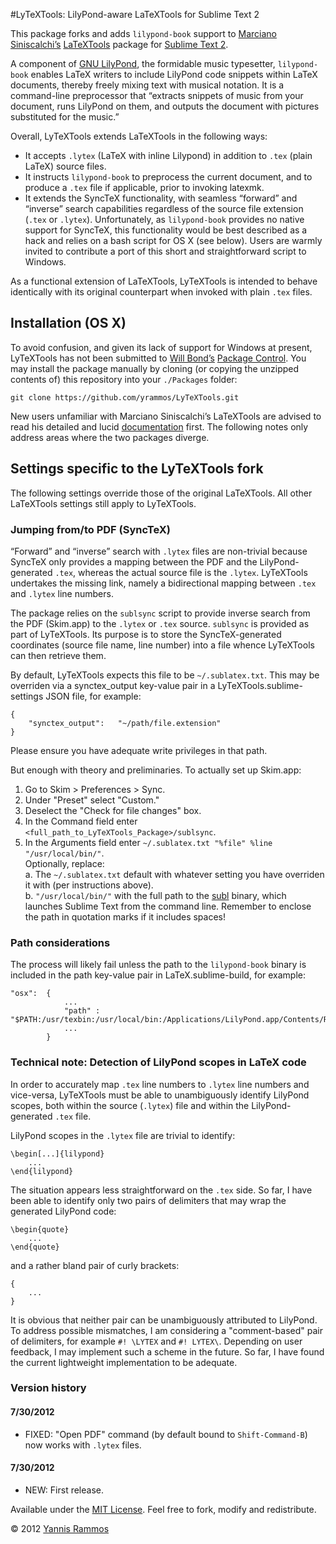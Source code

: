 #LyTeXTools: LilyPond-aware LaTeXTools for Sublime Text 2

This package forks and adds `lilypond-book` support to [Marciano Siniscalchi’s](http://tekonomist.wordpress.com/) [LaTeXTools](http://github.com/SublimeText/LaTeXTools) package for [Sublime Text 2](http://www.sublimetext.com/2).

A component of [GNU LilyPond](http://lilypond.org), the formidable music typesetter, `lilypond-book` enables LaTeX writers to include LilyPond code snippets within LaTeX documents, thereby freely mixing text with musical notation. It is a command-line preprocessor that “extracts snippets of music from your document, runs LilyPond on them, and outputs the document with pictures substituted for the music.”

Overall, LyTeXTools extends LaTeXTools in the following ways:

* It accepts `.lytex` (LaTeX with inline Lilypond) in addition to `.tex` (plain LaTeX) source files.
* It instructs `lilypond-book` to preprocess the current document, and to produce a `.tex` file if applicable, prior to invoking latexmk.
* It extends the SyncTeX functionality, with seamless “forward” and “inverse” search capabilities regardless of the source file extension (`.tex` or `.lytex`). Unfortunately, as `lilypond-book` provides no native support for SyncTeX, this functionality would be best described as a hack and relies on a bash script for OS X (see below). Users are warmly invited to contribute a port of this short and straightforward script to Windows.

As a functional extension of LaTeXTools, LyTeXTools is intended to behave identically with its original counterpart when invoked with plain `.tex` files.

## Installation (OS X)

To avoid confusion, and given its lack of support for Windows at present, LyTeXTools has not been submitted to [Will Bond’s](http://wbond.net) [Package Control](http://wbond.net/sublime_packages/package_control). You may install the package manually by cloning (or copying the unzipped contents of) this repository into your `./Packages` folder:

	git clone https://github.com/yrammos/LyTeXTools.git

New users unfamiliar with Marciano Siniscalchi’s LaTeXTools are advised to read his detailed and lucid [documentation](http://github.com/SublimeText/LaTeXTools#requirements-and-setup) first. The following notes only address areas where the two packages diverge.

## Settings specific to the LyTeXTools fork

The following settings override those of the original LaTeXTools. All other LaTeXTools settings still apply to LyTeXTools.

### Jumping from/to PDF (SyncTeX)

“Forward” and “inverse” search with `.lytex` files are non-trivial because SyncTeX only provides a mapping between the PDF and the LilyPond-generated `.tex`, whereas the actual source file is the `.lytex`. LyTeXTools undertakes the missing link, namely a bidirectional mapping between `.tex` and `.lytex` line numbers.

The package relies on the `sublsync` script to provide inverse search from the PDF (Skim.app) to the `.lytex` or `.tex` source. `sublsync` is provided as part of LyTeXTools. Its purpose is to store the SyncTeX-generated coordinates (source file name, line number) into a file whence LyTeXTools can then retrieve them.

By default, LyTeXTools expects this file to be `~/.sublatex.txt`. This may be overriden via a synctex_output key-value pair in a LyTeXTools.sublime-settings JSON file, for example:

	{
    	"synctex_output":   "~/path/file.extension"
	}

Please ensure you have adequate write privileges in that path.

But enough with theory and preliminaries. To actually set up Skim.app:

1. Go to Skim > Preferences > Sync.
2. Under "Preset" select "Custom."
3. Deselect the "Check for file changes" box.
4. In the Command field enter `<full_path_to_LyTeXTools_Package>/sublsync`.
5. In the Arguments field enter `~/.sublatex.txt "%file" %line "/usr/local/bin/"`. <br>Optionally, replace:<br>
	a. The `~/.sublatex.txt` default with whatever setting you have overriden it with (per instructions above).<br>
	b. `"/usr/local/bin/"` with the full path to the [subl](http://www.sublimetext.com/docs/2/osx_command_line.html) binary, which launches Sublime Text from the command line. Remember to enclose the path in quotation marks if it includes spaces!

### Path considerations

The process will likely fail unless the path to the `lilypond-book` binary is included in the path key-value pair in LaTeX.sublime-build, for example:

	"osx":  {
    	        ...
        	    "path" : "$PATH:/usr/texbin:/usr/local/bin:/Applications/LilyPond.app/Contents/Resources/bin/"
            	...
	        }

### Technical note: Detection of LilyPond scopes in LaTeX code

In order to accurately map `.tex` line numbers to `.lytex` line numbers and vice-versa, LyTeXTools must be able to unambiguously identify LilyPond scopes, both within the source (`.lytex`) file and within the LilyPond-generated `.tex` file.

LilyPond scopes in the `.lytex` file are trivial to identify:

	\begin[...]{lilypond}
		...
	\end{lilypond}

The situation appears less straightforward on the `.tex` side. So far, I have been able to identify only two pairs of delimiters that may wrap the generated LilyPond code:

	\begin{quote}
		...
	\end{quote}

and a rather bland pair of curly brackets:

	{
		...
	}

It is obvious that neither pair can be unambiguously attributed to LilyPond. To address possible mismatches, I am considering a "comment-based" pair of delimiters, for example `#! \LYTEX` and `#! LYTEX\`. Depending on user feedback, I may implement such a scheme in the future. So far, I have found the current lightweight implementation to be adequate.

### Version history

#### 7/30/2012
- FIXED: "Open PDF" command (by default bound to `Shift-Command-B`) now works with `.lytex` files.

#### 7/30/2012
- NEW: First release.

Available under the [MIT License](http://www.opensource.org/licenses/mit-license.php). Feel free to fork, modify and redistribute.

© 2012 [Yannis Rammos](twitter.com/yannisrammos)